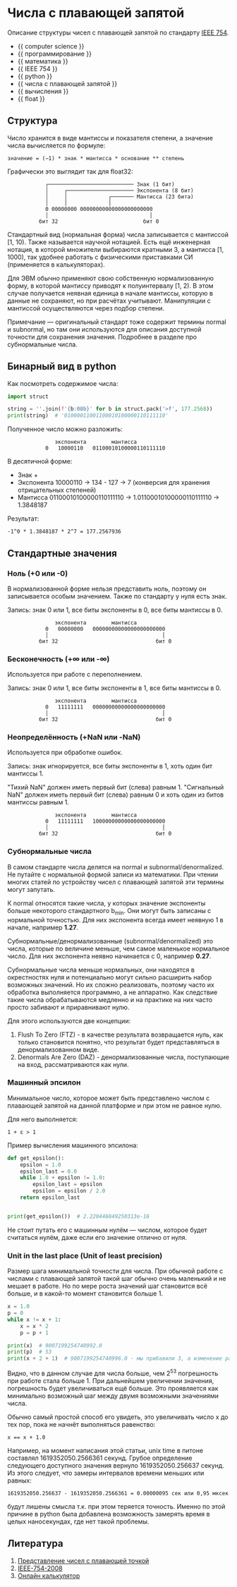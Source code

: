 # Числа с плавающей запятой

Описание структуры чисел с плавающей запятой по
стандарту [IEEE 754](https://ru.wikipedia.org/wiki/IEEE_754-2008).

- {{ computer science }}
- {{ программирование }}
- {{ математика }}
- {{ IEEE 754 }}
- {{ python }}
- {{ числа с плавающей запятой }}
- {{ вычисления }}
- {{ float }}

## Структура

Число хранится в виде мантиссы и показателя степени, а значение числа
вычисляется по формуле:

    значение = (−1) * знак * мантисса * основание ** степень 

Графически это выглядит так для float32:

```
            ┌─────────────────────────── Знак (1 бит)
            │     ┌───────────────────── Экспонента (8 бит)
            │     │             ┌─────── Мантисса (23 бита)
            │     │             │
            0 00000000 00000000000000000000000
            │                                │
          бит 32                           бит 0
```

Стандартный вид (нормальная форма) числа записывается с мантиссой [1, 10).
Также называется научной нотацией. Есть ещё инженерная нотация, в которой
множители выбираются кратными 3, а мантисса [1, 1000), так удобнее работать с
физическими приставками СИ (применяется в калькуляторах).

Для ЭВМ обычно применяют свою собственную нормализованную форму, в которой
мантиссу приводят к полуинтервалу [1, 2). В этом случае получается неявная
единица в начале мантиссы, которую в данные не сохраняют, но при расчётах
учитывают. Манипуляции с мантиссой осуществляются через подбор степени.

Примечание — оригинальный стандарт тоже содержит термины normal и subnormal, но
там они используются для описания доступной точности для сохранения значения.
Подробнее в разделе про субнормальные числа.

## Бинарный вид в python

Как посмотреть содержимое числа:

```python
import struct

string = ''.join(f'{b:08b}' for b in struct.pack('>f', 177.2568))
print(string)  # '01000011001100010100000110111110'
```

Полученное число можно разложить:

```
               экспонента        мантисса
            0   10000110   01100010100000110111110
```

В десятичной форме:

- Знак +
- Экспонента 10000110 -> 134 - 127 -> 7
  (конверсия для хранения отрицательных степеней)
- Мантисса 01100010100000110111110 -> 1.01100010100000110111110 -> 1.3848187

Результат:

```
-1^0 * 1.3848187 * 2^7 = 177.2567936
```

## Стандартные значения

### Ноль (+0 или -0)

В нормализованной форме нельзя представить ноль, поэтому он записывается особым
значением. Также по стандарту у нуля есть знак.

Запись: знак 0 или 1, все биты экспоненты в 0, все биты мантиссы в 0.

```
               экспонента        мантисса
            0   00000000   00000000000000000000000
            │                                    │
          бит 32                               бит 0
```

### Бесконечность (+∞ или -∞)

Используется при работе с переполнением.

Запись: знак 0 или 1, все биты экспоненты в 1, все биты мантиссы в 0.

```
               экспонента        мантисса
            0   11111111   00000000000000000000000
            │                                    │
          бит 32                               бит 0
```

### Неопределённость (+NaN или -NaN)

Используется при обработке ошибок.

Запись: знак игнорируется, все биты экспоненты в 1, хоть один бит мантиссы 1.

"Тихий NaN" должен иметь первый бит (слева) равным 1.
"Сигнальный NaN" должен иметь первый бит (слева) равным 0 и хоть один из битов
мантиссы равным 1.

```
               экспонента        мантисса
            0   11111111   10000000000000000000000
            │                                    │
          бит 32                               бит 0
```

### Субнормальные числа

В самом стандарте числа делятся на normal и subnormal/denormalized. Не путайте
с нормальной формой записи из математики. При чтении многих статей по
устройству чисел с плавающей запятой эти термины могут запутать.

К normal относятся такие числа, у которых значение экспоненты больше некоторого
стандартного b<sub>min</sub>. Они могут быть записаны с нормальной точностью.
Для них экспонента всегда имеет неявную 1 в начале, например **1.27**.

Субнормальные/денормализованные (subnormal/denormalized) это числа, которые по
величине меньше, чем самое маленькое нормальное число. Для них экспонента
неявно начинается с 0, например **0.27**.

Субнормальные числа меньше нормальных, они находятся в окрестностях нуля и
потенциально могут сильно расширить набор возможных значений. Но их сложно
реализовать, поэтому часто их обработка выполняется программно, а не аппаратно.
Как следствие такие числа обрабатываются медленно и на практике на них часто
просто забивают и приравнивают нулю.

Для этого используются две концепции:

1. Flush To Zero (FTZ) - в качестве результата возвращается нуль, как только
   становится понятно, что результат будет представляться в денормализованном
   виде.
1. Denormals Are Zero (DAZ) - денормализованные числа, поступающие на вход,
   рассматриваются как нули.

### Машинный эпсилон

Минимальное число, которое может быть представлено числом с плавающей запятой
на данной платформе и при этом не равное нулю.

Для него выполняется:

```
1 + ε > 1
```

Пример вычисления машинного эпсилона:

```python
def get_epsilon():
    epsilon = 1.0
    epsilon_last = 0.0
    while 1.0 + epsilon != 1.0:
        epsilon_last = epsilon
        epsilon = epsilon / 2.0
    return epsilon_last


print(get_epsilon())  # 2.220446049250313e-16
```

Не стоит путать его с машинным нулём — числом, которое будет считаться нулём,
даже если его значение отлично от нуля.

### Unit in the last place (Unit of least precision)

Размер шага минимальной точности для числа. При обычной работе с числами с
плавающей запятой такой шаг обычно очень маленький и не мешает в работе. Но по
мере роста значений шаг становится всё больше, и в какой-то момент становится
больше 1.

```python
x = 1.0
p = 0
while x != x + 1:
    x = x * 2
    p = p + 1

print(x)  # 9007199254740992.0
print(p)  # 53
print(x + 2 + 1)  # 9007199254740996.0 - мы прибавили 3, а изменение равно 4 
```

Видно, что в данном случае для числа больше, чем 2<sup>53</sup> погрешность при
работе стала больше 1. При дальнейшем увеличении значения, погрешность будет
увеличиваться ещё больше. Это проявляется как минимально возможный шаг между
двумя возможными значениями числа.

Обычно самый простой способ его увидеть, это увеличивать число х до тех пор,
пока не начнёт выполняться равенство:

```
x == x + 1.0
```

Например, на момент написания этой статьи, unix time в питоне составлял
1619352050.2566361 секунд. Грубое определение следующего доступного значения
вернуло 1619352050.256637 секунд. Из этого следует, что замеры интервалов
времени меньших или равных:

    1619352050.256637 - 1619352050.2566361 = 0.00000095 сек или 0,95 мксек

будут лишены смысла т.к. при этом теряется точность. Именно по этой причине в
python была добавлена возможность замерять время в целых наносекундах, где нет
такой проблемы.

## Литература

1. [Представление чисел с плавающей точкой](https://neerc.ifmo.ru/wiki/index.php?title=%D0%9F%D1%80%D0%B5%D0%B4%D1%81%D1%82%D0%B0%D0%B2%D0%BB%D0%B5%D0%BD%D0%B8%D0%B5_%D1%87%D0%B8%D1%81%D0%B5%D0%BB_%D1%81_%D0%BF%D0%BB%D0%B0%D0%B2%D0%B0%D1%8E%D1%89%D0%B5%D0%B9_%D1%82%D0%BE%D1%87%D0%BA%D0%BE%D0%B9#:~:text=%D0%BD%D0%B5%D0%BB%D1%8C%D0%B7%D1%8F%20%D0%B7%D0%B0%D0%BF%D0%B8%D1%81%D0%B0%D1%82%D1%8C%20%D0%BE%D0%B4%D0%BD%D0%BE%D0%B7%D0%BD%D0%B0%D1%87%D0%BD%D0%BE%3A%20.-,%D0%9E%D0%BF%D1%80%D0%B5%D0%B4%D0%B5%D0%BB%D0%B5%D0%BD%D0%B8%D0%B5%3A,%D0%BF%D0%BE%D0%BB%D1%83%D0%B8%D0%BD%D1%82%D0%B5%D1%80%D0%B2%D0%B0%D0%BB%D0%B5%20%2C%20%D0%B0%20%D0%B4%D0%B2%D0%BE%D0%B8%D1%87%D0%BD%D0%BE%D0%B3%D0%BE%20%D0%BD%D0%B0%20%D0%BF%D0%BE%D0%BB%D1%83%D0%B8%D0%BD%D1%82%D0%B5%D1%80%D0%B2%D0%B0%D0%BB%D0%B5%20.)
1. [IEEE-754-2008](https://irem.univ-reunion.fr/IMG/pdf/ieee-754-2008.pdf)
1. [Онлайн калькулятор](https://www.h-schmidt.net/FloatConverter/IEEE754.html)

